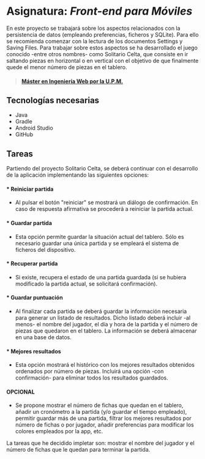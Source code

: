 # Asignatura: *Front-end para Móviles*
En este proyecto se trabajará sobre los aspectos relacionados con la persistencia de datos (empleando preferencias, ficheros y SQLite). Para ello se recomienda comenzar con la lectura de los documentos Settings y Saving Files. Para trabajar sobre estos aspectos se ha desarrollado el juego conocido -entre otros nombres- como Solitario Celta, que consiste en ir saltando piezas en horizontal o en vertical con el objetivo de que finalmente quede el menor número de piezas en el tablero.
> #### [Máster en Ingeniería Web por la U.P.M.](http://miw.etsisi.upm.es)

## Tecnologías necesarias
* Java
* Gradle
* Android Studio
* GitHub

## Tareas
Partiendo del proyecto Solitario Celta, se deberá continuar con el desarrollo de la aplicación implementando las siguientes opciones:
#### * Reiniciar partida
* Al pulsar el botón "reiniciar" se mostrará un diálogo de confirmación. En caso de respuesta afirmativa se procederá a reiniciar la partida actual.

#### * Guardar partida
* Esta opción permite guardar la situación actual del tablero. Sólo es necesario guardar una única partida y se empleará el sistema de ficheros del dispositivo.

#### * Recuperar partida
* Si existe, recupera el estado de una partida guardada (si se hubiera modificado la partida actual, se solicitará confirmación).

#### * Guardar puntuación
* Al finalizar cada partida se deberá guardar la información necesaria para generar un listado de resultados. Dicho listado deberá incluir -al menos- el nombre del jugador, el día y hora de la partida y el número de piezas que quedaron en el tablero. La información se deberá almacenar en una base de datos.

#### * Mejores resultados
* Esta opción mostrará el histórico con los mejores resultados obtenidos ordenados por número de piezas. Incluirá una opción -con confirmación- para eliminar todos los resultados guardados.

#### OPCIONAL
* Se propone mostrar el número de fichas que quedan en el tablero, añadir un cronómetro a la partida (y/o guardar el tiempo empleado), permitir guardar más de una partida, filtrar los mejores resultados por número de fichas o por jugador, añadir preferencias para modificar los colores empleados por la app, etc.


La tareas que he decidido impletar son: mostrar el nombre del jugador y el número de fichas que le quedan para terminar la partida.